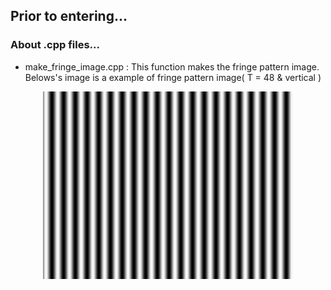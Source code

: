Prior to entering...
---


### About .cpp files...
- make_fringe_image.cpp : This function makes the fringe pattern image.  Belows's image is a example of fringe pattern image( T = 48 & vertical )  

<p align="center">
 <img src="48_hor00.bmp" alt="fringe pattern image" width = "400" display="block" margin="0 auto"  />
</p>
